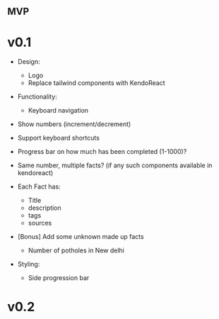 ## MVP

# v0.1

- Design:
  - Logo
  - Replace tailwind components with KendoReact
- Functionality:
  - Keyboard navigation
- Show numbers (increment/decrement)
- Support keyboard shortcuts
- Progress bar on how much has been completed (1-1000)?
- Same number, multiple facts? (if any such components available in kendoreact)
- Each Fact has:
  - Title
  - description
  - tags
  - sources
- [Bonus] Add some unknown made up facts

  - Number of potholes in New delhi

- Styling:
  - Side progression bar

# v0.2
